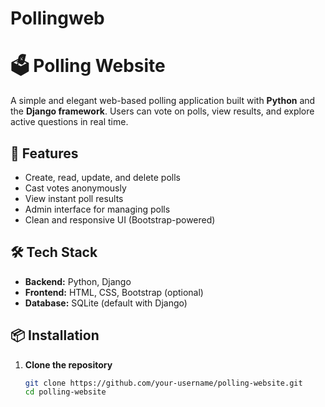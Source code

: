 # Pollingweb

# 🗳️ Polling Website

A simple and elegant web-based polling application built with **Python** and the **Django framework**. Users can vote on polls, view results, and explore active questions in real time.

## 🚀 Features

- Create, read, update, and delete polls
- Cast votes anonymously
- View instant poll results
- Admin interface for managing polls
- Clean and responsive UI (Bootstrap-powered)

## 🛠️ Tech Stack

- **Backend:** Python, Django
- **Frontend:** HTML, CSS, Bootstrap (optional)
- **Database:** SQLite (default with Django)

## 📦 Installation

1. **Clone the repository**
   ```bash
   git clone https://github.com/your-username/polling-website.git
   cd polling-website
